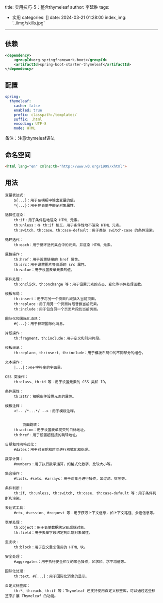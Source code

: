 title: 实用技巧-5：整合thymeleaf
author: 李延胜
tags:
  - 实用
categories: []
date: 2024-03-21 01:28:00
index_img: '../img/skills.jpg'
---
## 依赖
```xml
<dependency>
    <groupId>org.springframework.boot</groupId>
    <artifactId>spring-boot-starter-thymeleaf</artifactId>
</dependency>
```

## 配置

```yaml
spring:
  thymeleaf:
    cache: false
    enabled: true
    prefix: classpath:/templates/
    suffix: .html
    encoding: UTF-8
    mode: HTML
```

备注：注意thymeleaf语法

## 命名空间
```html
<html lang="en" xmlns:th="http://www.w3.org/1999/xhtml">
  ```
 ## 用法

    变量表达式：
        ${...}：用于在模板中输出变量的值。
        *{...}：用于在表单中绑定对象属性。

    选择性渲染：
        th:if：用于条件性地渲染 HTML 元素。
        th:unless：与 th:if 相反，用于条件性地不渲染 HTML 元素。
        th:switch、th:case、th:case-default：用于类似 switch-case 的条件渲染。

    循环迭代：
        th:each：用于循环迭代集合中的元素，并渲染 HTML 元素。

    属性操作：
        th:href：用于设置链接的 href 属性。
        th:src：用于设置图片等资源的 src 属性。
        th:value：用于设置表单元素的值。

    事件处理：
        th:onclick、th:onchange 等：用于设置元素的点击、变化等事件处理函数。

    模板布局：
        th:insert：用于将另一个页面片段插入当前页面。
        th:replace：用于用另一个页面片段替换当前元素。
        th:include：用于包含另一个页面片段到当前页面。

    国际化和国际化消息：
        #{...}：用于获取国际化消息。

    片段操作：
        th:fragment、th:include：用于定义和引用片段。

    模板继承：
        th:replace、th:insert、th:include：用于模板布局中的不同部分的组合。

    文本操作：
        |...|：用于字符串的字面量。

    CSS 类操作：
        th:class、th:id 等：用于设置元素的 CSS 类和 ID。

    条件属性：
        th:attr：根据条件设置元素的属性。

    模板注释：
        <!-- /*...*/ -->：用于模板注释。
        
        
            页面跳转：
        th:action：用于设置表单提交的目标地址。
        th:href：用于设置超链接的跳转地址。

    日期和时间格式化：
        #dates：用于对日期和时间进行格式化和处理。

    数学计算：
        #numbers：用于执行数学运算，如格式化数字、比较大小等。

    集合操作：
        #lists、#sets、#arrays：用于对集合进行操作，如过滤、排序等。

    条件判断：
        th:if, th:unless, th:switch, th:case, th:case-default 等：用于条件判断和渲染。

    表达式工具：
        #ctx、#session、#request 等：用于获取上下文信息，如上下文路径、会话信息等。

    表单处理：
        th:object：用于表单数据绑定到后端对象。
        th:field：用于表单字段绑定到后端对象属性。

    重复块：
        th:block：用于定义重复使用的 HTML 块。

    安全处理：
        #aggregates：用于执行安全相关的聚合操作，如求和、求平均值等。

    国际化处理：
        th:text、#{...}：用于国际化消息的显示。

    自定义标签库：
        th:*、th:each、th:if 等：Thymeleaf 还支持使用自定义标签库，可以通过这些标签来扩展 Thymeleaf 的功能。